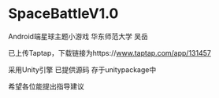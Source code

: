 # SpaceBattleV1.0
Android端星球主题小游戏 华东师范大学 吴岳

已上传Taptap，下载链接为https://www.taptap.com/app/131457

采用Unity引擎 已提供源码 存于unitypackage中

希望各位能提出指导建议
